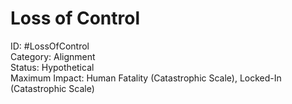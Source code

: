 # Loss of Control

ID: #LossOfControl \
Category: Alignment \
Status: Hypothetical \
Maximum Impact: Human Fatality (Catastrophic Scale), Locked-In (Catastrophic Scale)

